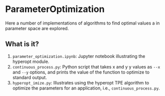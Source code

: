 # ParameterOptimization

Here a number of implementations of algorithms to find optimal
values a in parameter space are explored.

## What is it?

  1. `parameter_optimization.ipynb`: Jupyter notebook
    illustrating the hyperopt module.
  1. `continuous_process.py`: Python script that takes x and y
    y values as `--x` and `--y` options, and prints the value of
    the function to optimize to standard output.
  1. `hyperopt_imize.py`: Illustrates using the hyperopt TPE
    algorithm to optimize the parameters for an application, i.e.,
    `continuous_process.py`.
